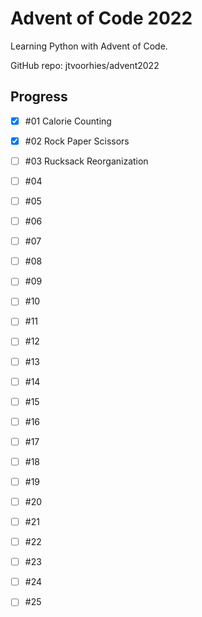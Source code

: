 # Advent of Code 2022

Learning Python with Advent of Code.

GitHub repo: jtvoorhies/advent2022

## Progress

- [x] #01 Calorie Counting
- [x] #02 Rock Paper Scissors
- [ ] #03 Rucksack Reorganization
- [ ] #04
- [ ] #05
- [ ] #06
- [ ] #07
- [ ] #08
- [ ] #09
- [ ] #10
- [ ] #11
- [ ] #12
- [ ] #13
- [ ] #14
- [ ] #15
- [ ] #16
- [ ] #17
- [ ] #18
- [ ] #19
- [ ] #20
- [ ] #21
- [ ] #22
- [ ] #23
- [ ] #24
- [ ] #25

